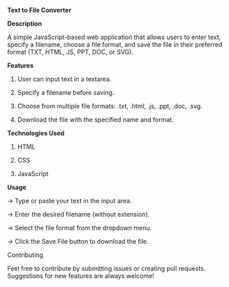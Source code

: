 **Text to File Converter**

**Description**

A simple JavaScript-based web application that allows users to enter text, specify a filename, choose a file format, and save the file in their preferred format (TXT, HTML, JS, PPT, DOC, or SVG).

**Features**

1. User can input text in a textarea.

2. Specify a filename before saving.

3. Choose from multiple file formats: .txt, .html, .js, .ppt, .doc, .svg.

4. Download the file with the specified name and format.

**Technologies Used**

1. HTML

2. CSS

3. JavaScript

**Usage**

-> Type or paste your text in the input area.

-> Enter the desired filename (without extension).

-> Select the file format from the dropdown menu.

-> Click the Save File button to download the file.


Contributing

Feel free to contribute by submitting issues or creating pull requests. Suggestions for new features are always welcome!



